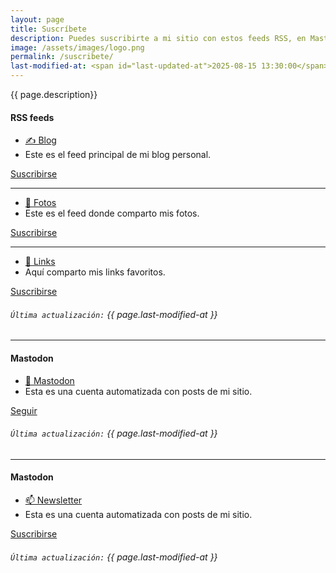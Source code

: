 ```yaml
---
layout: page
title: Suscríbete
description: Puedes suscribirte a mi sitio con estos feeds RSS, en Mastodon o a través de mi Newsletter para recibir actualizaciones de mi contenido.
image: /assets/images/logo.png
permalink: /suscribete/
last-modified-at: <span id="last-updated-at">2025-08-15 13:30:00</span>
---
```


<div class="text-center">
{{ page.description}}
</div>

<div class="row">
<div class="col-12 my-auto">

<div class="card text-center mb-0">
<div class="card-header">
<h4 class="card-title">
<i class="fa-solid fa-square-rss"></i> RSS feeds
</h4>
</div>
<div class="card-body">
<div class="row">
<div class="col-md-6 my-auto">
<ul class="list-unstyled">
<li>
<a href="https://blog.luiscarlospando.com/rss/">
    ✍️ Blog
</a>
</li>
<li>
Este es el feed principal de mi blog personal.
</li>
</ul>
</div>
<div class="col-md-6 my-auto">
<a class="btn btn-primary btn-lg" href="https://blog.luiscarlospando.com/rss/">
<i class="fa-solid fa-rss"></i> Suscribirse
</a>
</div>
</div>
<hr>
<div class="row">
<div class="col-md-6 my-auto">
<ul class="list-unstyled">
<li>
<a href="https://blog.luiscarlospando.com/photos/rss">
    📸 Fotos
</a>
</li>
<li>
Este es el feed donde comparto mis fotos.
</li>
</ul>
</div>
<div class="col-md-6 my-auto">
<a class="btn btn-primary btn-lg" href="https://blog.luiscarlospando.com/photos/rss">
<i class="fa-solid fa-rss"></i> Suscribirse
</a>
</div>
</div>
<hr>
<div class="row">
<div class="col-md-6 my-auto">
<ul class="list-unstyled">
<li>
<a href="https://bg.raindrop.io/rss/public/50598757">
    🔗 Links
</a>
</li>
<li>
Aquí comparto mis links favoritos.
</li>
</ul>
</div>
<div class="col-md-6 my-auto">
<a class="btn btn-primary btn-lg" href="https://bg.raindrop.io/rss/public/50598757">
<i class="fa-solid fa-rss"></i> Suscribirse
</a>
</div>
</div>
</div>
<div class="card-footer text-muted">
<h6>
<code>Última actualización:</code> {{ page.last-modified-at }}
</h6>
</div>
</div>

</div>
</div>

---

<div class="row">
<div class="col-12 my-auto">

<div class="card text-center mb-0">
<div class="card-header">
<h4 class="card-title">
<i class="fa-brands fa-mastodon"></i> Mastodon
</h4>
</div>
<div class="card-body">
<div class="row">
<div class="col-md-6 my-auto">
<ul class="list-unstyled">
<li>
<a href="https://hachyderm.io/@luiscarlospando" target="_blank">
    🐘 Mastodon
</a>
</li>
<li>
Esta es una cuenta automatizada con posts de mi sitio.
</li>
</ul>
</div>
<div class="col-md-6 my-auto">
<a class="btn btn-primary btn-lg" href="https://hachyderm.io/@luiscarlospando" target="_blank">
<i class="fa-brands fa-mastodon"></i> Seguir
</a>
</div>
</div>
</div>
<div class="card-footer text-muted">
<h6>
<code>Última actualización:</code> {{ page.last-modified-at }}
</h6>
</div>
</div>

</div>
</div>

---

<div class="row">
<div class="col-12 my-auto">

<div class="card text-center mb-0">
<div class="card-header">
<h4 class="card-title">
<i class="fa-brands fa-mastodon"></i> Mastodon
</h4>
</div>
<div class="card-body">
<div class="row">
<div class="col-md-6 my-auto">
<ul class="list-unstyled">
<li>
<a href="https://luiscarlospando.com/newsletter/">
    📫 Newsletter
</a>
</li>
<li>
Esta es una cuenta automatizada con posts de mi sitio.
</li>
</ul>
</div>
<div class="col-md-6 my-auto">
<a class="btn btn-primary btn-lg" href="https://luiscarlospando.com/newsletter/">
<i class="fa-solid fa-envelope"></i> Suscribirse
</a>
</div>
</div>
</div>
<div class="card-footer text-muted">
<h6>
<code>Última actualización:</code> {{ page.last-modified-at }}
</h6>
</div>
</div>

</div>
</div>
